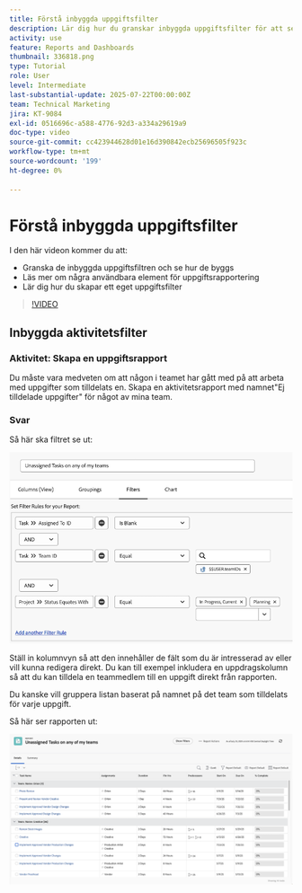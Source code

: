 ```yaml
---
title: Förstå inbyggda uppgiftsfilter
description: Lär dig hur du granskar inbyggda uppgiftsfilter för att se hur de har skapats och hur du skapar ett eget uppgiftsfilter i Workfront.
activity: use
feature: Reports and Dashboards
thumbnail: 336818.png
type: Tutorial
role: User
level: Intermediate
last-substantial-update: 2025-07-22T00:00:00Z
team: Technical Marketing
jira: KT-9084
exl-id: 0516696c-a588-4776-92d3-a334a29619a9
doc-type: video
source-git-commit: cc423944628d01e16d390842ecb25696505f923c
workflow-type: tm+mt
source-wordcount: '199'
ht-degree: 0%

---
```


# Förstå inbyggda uppgiftsfilter

I den här videon kommer du att:

* Granska de inbyggda uppgiftsfiltren och se hur de byggs
* Läs mer om några användbara element för uppgiftsrapportering
* Lär dig hur du skapar ett eget uppgiftsfilter

>[!VIDEO](https://video.tv.adobe.com/v/336818/?quality=12&learn=on&enablevpops=0)

## Inbyggda aktivitetsfilter


### Aktivitet: Skapa en uppgiftsrapport

Du måste vara medveten om att någon i teamet har gått med på att arbeta med uppgifter som tilldelats en. Skapa en aktivitetsrapport med namnet&quot;Ej tilldelade uppgifter&quot; för något av mina team.

### Svar

Så här ska filtret se ut:

![En bild av skärmen för att skapa ett aktivitetsfilter](assets/opening-built-in-task-filters-1.png)

Ställ in kolumnvyn så att den innehåller de fält som du är intresserad av eller vill kunna redigera direkt. Du kan till exempel inkludera en uppdragskolumn så att du kan tilldela en teammedlem till en uppgift direkt från rapporten.

Du kanske vill gruppera listan baserat på namnet på det team som tilldelats för varje uppgift.

Så här ser rapporten ut:

![En bild av en aktivitetsrapport](assets/opening-built-in-task-filters-2.png)
